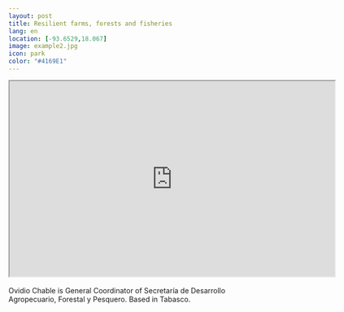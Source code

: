 ```yaml
--- 
layout: post 
title: Resilient farms, forests and fisheries
lang: en
location: [-93.6529,18.067]
image: example2.jpg
icon: park
color: "#4169E1"
--- 
```


<p>

<iframe src="https://docs.google.com/file/d/0B8U6aNxb0RPtbkpPMHF1VlJVSHc/preview" width="640" height="385"></iframe><br><br>
	Ovidio Chable is General Coordinator of Secretaría de Desarrollo Agropecuario, Forestal y Pesquero. Based in Tabasco.

</p>
<p >
</p>

